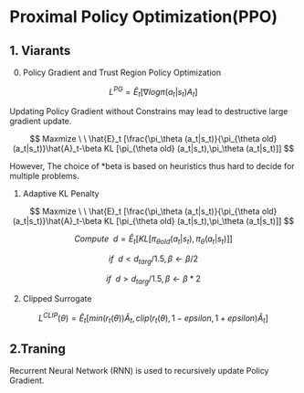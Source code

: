# Proximal Policy Optimization(PPO)

## 1. Viarants
  
  0) Policy Gradient and Trust Region Policy Optimization

$$ 
L^{PG}=\hat{E}_t[\nabla log \pi (a_t|s_t) A_t]
$$

Updating Policy Gradient without Constrains may lead to destructive large gradient update. 



$$
Maxmize \ \ \hat{E}_t [\frac{\pi_\theta (a_t|s_t)}{\pi_{\theta old}(a_t|s_t)}\hat{A}_t-\beta KL [\pi_{\theta old} (a_t|s_t),\pi_\theta (a_t|s_t)]]
$$
 
However, The choice of  *beta is based on heuristics thus hard to decide for multiple problems.

  1) Adaptive KL Penalty

$$
Maxmize \ \ \hat{E}_t [\frac{\pi_\theta (a_t|s_t)}{\pi_{\theta old}(a_t|s_t)}\hat{A}_t-\beta KL [\pi_{\theta old} (a_t|s_t),\pi_\theta (a_t|s_t)]]
$$

$$ 
Compute \ \ d = \hat{E}_t[KL [\pi_{\theta old} (a_t|s_t),\pi_\theta (a_t|s_t)]]
$$
 
$$
if \ \ d < d_{targ}/1.5, \beta \leftarrow \beta / 2
$$

$$
if \ \ d > d_{targ}/1.5, \beta \leftarrow \beta * 2
$$

  2) Clipped Surrogate
 
$$
L^{CLIP} (\theta) = \hat{E}_t[min(r_t (\theta)) \hat{A}_t, clip(r_t (\theta) , 1-epsilon, 1+epsilon) \hat{A}_t]
$$


## 2.Traning

  Recurrent Neural Network (RNN) is used to recursively update Policy Gradient.
  

